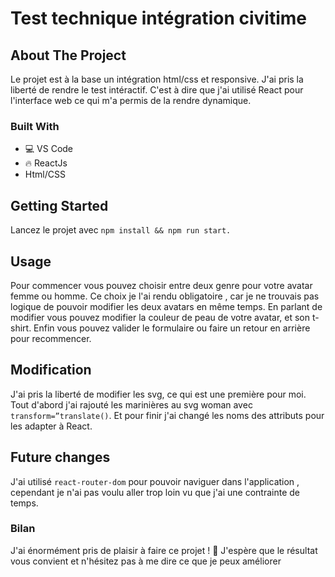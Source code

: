 # Test technique intégration civitime

## About The Project
Le projet est à la base un intégration html/css et responsive.
J'ai pris la liberté de rendre le test intéractif. 
C'est à dire que j'ai utilisé React pour l'interface web ce qui m'a permis de la rendre dynamique. 

### Built With
* 💻 VS Code
* 🔥 ReactJs 
* Html/CSS

## Getting Started
Lancez le projet avec  `npm install && npm run start.`

## Usage
Pour commencer vous pouvez choisir entre deux genre pour votre avatar femme ou homme. 
Ce choix je l'ai rendu obligatoire , car je ne trouvais pas logique de pouvoir modifier les deux avatars en même temps.
En parlant de modifier vous pouvez modifier la couleur de peau de votre avatar, et son t-shirt.
Enfin vous pouvez valider le formulaire ou faire un retour en arrière pour recommencer.


## Modification
J'ai pris la liberté de modifier les svg, ce qui est une première pour moi.
Tout d'abord j'ai rajouté les marinières au svg woman avec `transform=”translate()`.
Et pour finir j'ai changé les noms des attributs pour les adapter à React.

## Future changes
J'ai utilisé `react-router-dom` pour pouvoir naviguer dans l'application ,
cependant je n'ai pas voulu aller trop loin vu que j'ai une contrainte de temps.

### Bilan
J'ai énormément pris de plaisir à faire ce projet ! 🙂
J'espère que le résultat vous convient et n'hésitez pas à me dire ce que je peux améliorer

